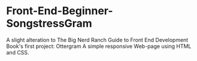 # Front-End-Beginner-SongstressGram
A slight alteration to The Big Nerd Ranch Guide to Front End Development Book's first project: Ottergram
A simple responsive Web-page using HTML and CSS.
